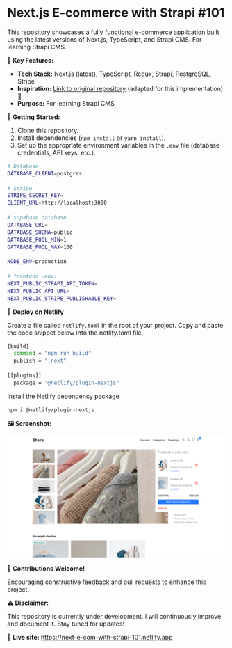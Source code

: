 # Next.js E-commerce with Strapi #101

This repository showcases a fully functional e-commerce application built using the latest versions of Next.js, TypeScript, and Strapi CMS.
For learning Strapi CMS.

**🎉 Key Features:**

- **Tech Stack:** Next.js (latest), TypeScript, Redux, Strapi, PostgreSQL, Stripe
- **Inspiration:** [Link to original repository](https://github.com/safak/youtube2022/tree/ecommerce) (adapted for this implementation) 🙏
- **Purpose:** For learning Strapi CMS

**👋 Getting Started:**

1. Clone this repository.
2. Install dependencies (`npm install` or `yarn install`).
3. Set up the appropriate environment variables in the `.env` file (database credentials, API keys, etc.).

```bash
# Database
DATABASE_CLIENT=postgres

# Stripe
STRIPE_SECRET_KEY=
CLIENT_URL=http://localhost:3000

# supabase database
DATABASE_URL=
DATABASE_SHEMA=public
DATABASE_POOL_MIN=1
DATABASE_POOL_MAX=100

NODE_ENV=production

# frontend .env:
NEXT_PUBLIC_STRAPI_API_TOKEN=
NEXT_PUBLIC_API_URL=
NEXT_PUBLIC_STRIPE_PUBLISHABLE_KEY=
```

**🚀 Deploy on Netlify**

Create a file called `netlify.toml` in the root of your project. Copy and paste the code snippet below into the netlify.toml file.

```bash
[build]
  command = "npm run build"
  publish = ".next"

[[plugins]]
  package = "@netlify/plugin-nextjs"
```

Install the Netlify dependency package

```bash
npm i @netlify/plugin-nextjs
```


**🖼️ Screenshot:**

![Image of shoe store home page](front-end/public/screenshot/Screenshot.png)

**👋 Contributions Welcome!**

Encouraging constructive feedback and pull requests to enhance this project.

**⚠️ Disclaimer:**

This repository is currently under development. I will continuously improve and document it. Stay tuned for updates!


**🎉 Live site:** https://next-e-com-with-strapi-101.netlify.app
